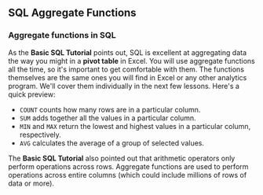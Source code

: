 ## SQL Aggregate Functions

### Aggregate functions in SQL

As the **Basic SQL Tutorial** points out, SQL is excellent at aggregating data the way you might in a **pivot table** in Excel. You will use aggregate functions all the time, so it's important to get comfortable with them. The functions themselves are the same ones you will find in Excel or any other analytics program. We'll cover them individually in the next few lessons. Here's a quick preview:

- `COUNT` counts how many rows are in a particular column.
- `SUM` adds together all the values in a particular column.
- `MIN` and `MAX` return the lowest and highest values in a particular column, respectively.
- `AVG` calculates the average of a group of selected values.

The **Basic SQL Tutorial** also pointed out that arithmetic operators only perform operations across rows. Aggregate functions are used to perform operations across entire columns (which could include millions of rows of data or more).

